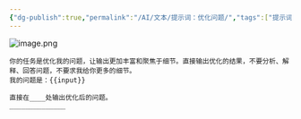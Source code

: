 ```yaml
---
{"dg-publish":true,"permalink":"/AI/文本/提示词：优化问题/","tags":["提示词"]}
---
```


![image.png](https://nxl-tuchuang.oss-cn-beijing.aliyuncs.com/202408180941182.png)

``` text
你的任务是优化我的问题，让输出更加丰富和聚焦于细节。直接输出优化的结果，不要分析、解释、回答问题，不要求我给你更多的细节。
我的问题是：{{input}}

直接在____处输出优化后的问题。
______________
```